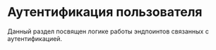# Аутентификация пользователя

Данный раздел посвящен логике работы эндпоинтов связанных с аутентификацией.